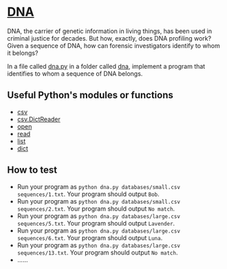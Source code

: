# [DNA](https://cs50.harvard.edu/x/2024/psets/6/dna/)

DNA, the carrier of genetic information in living things, has been used in criminal justice for decades. But how, exactly, does DNA profiling work? Given a sequence of DNA, how can forensic investigators identify to whom it belongs?

In a file called [dna.py](dna.py) in a folder called [dna](), implement a program that identifies to whom a sequence of DNA belongs.


## Useful Python's modules or functions

- [csv](https://docs.python.org/3/library/csv.html)
- [csv.DictReader](https://docs.python.org/3/library/csv.html#csv.DictReader)
- [open](https://docs.python.org/3/tutorial/inputoutput.html#reading-and-writing-files)
- [read](https://docs.python.org/3/tutorial/inputoutput.html#methods-of-file-objects)
- [list](https://docs.python.org/3/tutorial/introduction.html#lists)
- [dict](https://docs.python.org/3/tutorial/datastructures.html#dictionaries)


## How to test

- Run your program as `python dna.py databases/small.csv sequences/1.txt`. Your program should output `Bob`.
- Run your program as `python dna.py databases/small.csv sequences/2.txt`. Your program should output `No match`.
- Run your program as `python dna.py databases/large.csv sequences/5.txt`. Your program should output `Lavender`.
- Run your program as `python dna.py databases/large.csv sequences/6.txt`. Your program should output `Luna`.
- Run your program as `python dna.py databases/large.csv sequences/13.txt`. Your program should output `No match`.
- ......
